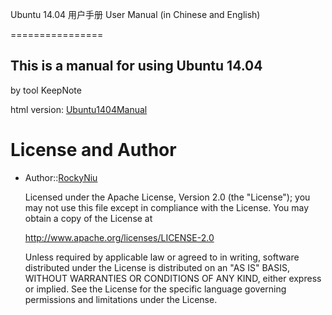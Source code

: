 Ubuntu 14.04 用户手册 User Manual
  (in Chinese and English)
  
================
## This is a manual for using Ubuntu 14.04

  by tool KeepNote
  
  html version: [Ubuntu1404Manual](/Ubuntu1404Manual-html)

# License and Author
* Author::[RockyNiu](https://github.com/RockyNiu)
  
  Licensed under the Apache License, Version 2.0 (the "License"); you may not use this file except in compliance with the License. You may obtain a copy of the License at

  http://www.apache.org/licenses/LICENSE-2.0

  Unless required by applicable law or agreed to in writing, software distributed under the License is distributed on an "AS IS" BASIS, WITHOUT WARRANTIES OR CONDITIONS OF ANY KIND, either express or implied. See the License for the specific language governing permissions and limitations under the License.

